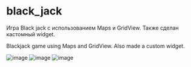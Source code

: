 # black_jack

Игра Black jack с использованием Maps и GridView. Также сделан кастомный widget.

Blackjack game using Maps and GridView. Also made a custom widget.

![image](https://github.com/ZeAs4c/black_jack/assets/59208681/a0289f25-03d9-4d1c-8885-d537faba1324)
![image](https://github.com/ZeAs4c/black_jack/assets/59208681/b0635ba9-d0a4-4824-bf10-a82ddcc6db55)
![image](https://github.com/ZeAs4c/black_jack/assets/59208681/7661261e-708e-4404-8265-0811e6d9e101)
